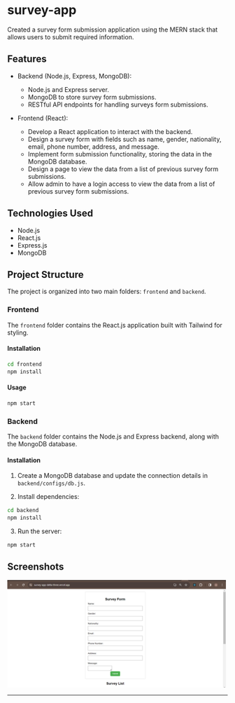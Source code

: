 # survey-app
Created a survey form submission application using the MERN stack that allows users to submit
required information.

## Features

- Backend (Node.js, Express, MongoDB):
     - Node.js and Express server.
     - MongoDB to store survey form submissions.
     - RESTful API endpoints for handling surveys form submissions.

- Frontend (React):
     - Develop a React application to interact with the backend.
     - Design a survey form with fields such as name, gender, nationality, email, phone number, address, and
       message.
     - Implement form submission functionality, storing the data in the MongoDB database.
     - Design a page to view the data from a list of previous survey form submissions.
     - Allow admin to have a login access to view the data from a list of previous survey form submissions.


## Technologies Used

- Node.js
- React.js
- Express.js
- MongoDB
 

## Project Structure

The project is organized into two main folders: `frontend` and `backend`.

### Frontend

The `frontend` folder contains the React.js application built with Tailwind for styling.

#### Installation

```bash
cd frontend
npm install
```

#### Usage

```bash
npm start
```

### Backend

The `backend` folder contains the Node.js and Express backend, along with the MongoDB database.

#### Installation

1. Create a MongoDB database and update the connection details in `backend/configs/db.js`.

2. Install dependencies:

```bash
cd backend
npm install
```

3. Run the server:

```bash
npm start
```
 
## Screenshots
<img src="https://github.com/AniketMujbaile/survey-app/blob/main/backend/Images/Image1.png" width="500px">
<hr/>
